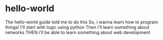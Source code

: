 # hello-world
The hello-world guide told me to do this
So, i wanna learn how to program things!
I'll start with logic using python
Then i'll learn something about networks
THEN i'll be able to learn something about web development

